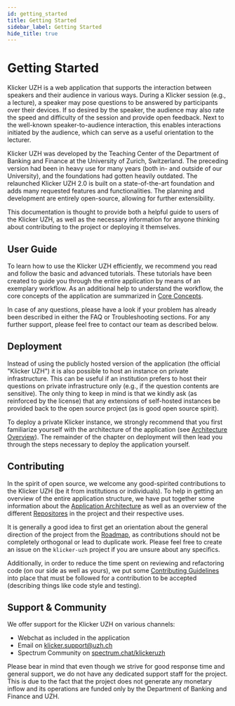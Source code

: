 ```yaml
---
id: getting_started
title: Getting Started
sidebar_label: Getting Started
hide_title: true
---
```


# Getting Started

Klicker UZH is a web application that supports the interaction between speakers and their audience in various ways. During a Klicker session (e.g., a lecture), a speaker may pose questions to be answered by participants over their devices. If so desired by the speaker, the audience may also rate the speed and difficulty of the session and provide open feedback. Next to the well-known speaker-to-audience interaction, this enables interactions initiated by the audience, which can serve as a useful orientation to the lecturer.

Klicker UZH was developed by the Teaching Center of the Department of Banking and Finance at the University of Zurich, Switzerland. The preceding version had been in heavy use for many years (both in- and outside of our University), and the foundations had gotten heavily outdated. The relaunched Klicker UZH 2.0 is built on a state-of-the-art foundation and adds many requested features and functionalities. The planning and development are entirely open-source, allowing for further extensibility.

This documentation is thought to provide both a helpful guide to users of the Klicker UZH, as well as the necessary information for anyone thinking about contributing to the project or deploying it themselves.

## User Guide

To learn how to use the Klicker UZH efficiently, we recommend you read and follow the basic and advanced tutorials. These tutorials have been created to guide you through the entire application by means of an exemplary workflow. As an additional help to understand the workflow, the core concepts of the application are summarized in [Core Concepts](introduction/concepts.md).

In case of any questions, please have a look if your problem has already been described in either the FAQ or Troubleshooting sections. For any further support, please feel free to contact our team as described below.

## Deployment

Instead of using the publicly hosted version of the application (the official "Klicker UZH") it is also possible to host an instance on private infrastructure. This can be useful if an institution prefers to host their questions on private infrastructure only (e.g., if the question contents are sensitive). The only thing to keep in mind is that we kindly ask (as reinforced by the license) that any extensions of self-hosted instances be provided back to the open source project (as is good open source spirit).

To deploy a private Klicker instance, we strongly recommend that you first familiarize yourself with the architecture of the application (see [Architecture Overview](deployment/architecture.md)). The remainder of the chapter on deployment will then lead you through the steps necessary to deploy the application yourself.

## Contributing

In the spirit of open source, we welcome any good-spirited contributions to the Klicker UZH (be it from institutions or individuals). To help in getting an overview of the entire application structure, we have put together some information about the [Application Architecture](deployment/architecture.md) as well as an overview of the different [Repositores](contributing/repositories) in the project and their respective uses.

It is generally a good idea to first get an orientation about the general direction of the project from the [Roadmap](https://github.com/uzh-bf/klicker-uzh/projects/1), as contributions should not be completely orthogonal or lead to duplicate work. Please feel free to create an issue on the `klicker-uzh` project if you are unsure about any specifics.

Additionally, in order to reduce the time spent on reviewing and refactoring code (on our side as well as yours), we put some [Contributing Guidelines](contributing/guidelines.md) into place that must be followed for a contribution to be accepted (describing things like code style and testing).

## Support & Community

We offer support for the Klicker UZH on various channels:

- Webchat as included in the application
- Email on [klicker.support@uzh.ch](mailto:klicker.support@uzh.ch)
- Spectrum Community on [spectrum.chat/klickeruzh](https://spectrum.chat/klickeruzh)

Please bear in mind that even though we strive for good response time and general support, we do not have any dedicated support staff for the project. This is due to the fact that the project does not generate any monetary inflow and its operations are funded only by the Department of Banking and Finance and UZH.
